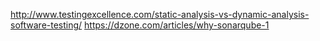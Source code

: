 http://www.testingexcellence.com/static-analysis-vs-dynamic-analysis-software-testing/
https://dzone.com/articles/why-sonarqube-1
